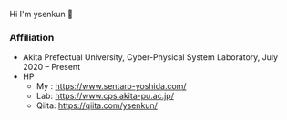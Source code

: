 Hi I'm ysenkun 👋
### Affiliation
* Akita Prefectual University, Cyber-Physical System Laboratory, July 2020 – Present
* HP
  - My : https://www.sentaro-yoshida.com/
  - Lab: https://www.cps.akita-pu.ac.jp/
  - Qiita: https://qiita.com/ysenkun/

<!--
**ysenkun/ysenkun** is a ✨ _special_ ✨ repository because its `README.md` (this file) appears on your GitHub profile.

Here are some ideas to get you started:

- 🔭 I’m currently working on ...
- 🌱 I’m currently learning ...
- 👯 I’m looking to collaborate on ...
- 🤔 I’m looking for help with ...
- 💬 Ask me about ...
- 📫 How to reach me: ...
- 😄 Pronouns: ...
- ⚡ Fun fact: ...
-->
